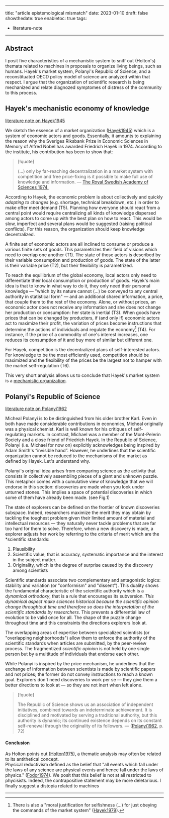 
---
title: "article epistemological mismatch"
date: 2023-01-10
draft: false
showthedate: true
enabletoc: true
tags:
- literature-note
---


## **Abstract**

I posit five characteristics of a mechanistic system to sniff out (Holton's) themata related to machines in proposals to organize living beings, such as humans. 
Hayek's market system, Polanyi's Republic of Science, and a reconstituated OECD policy model of science are analyzed within that respect. 
I argue that the organization of scientific research is being mechanized and relate diagnozed symptomes of distress of the community to this process. 


## Hayek's mechanistic economy of knowledge 

[literature note on Hayek1945](note/literature%20note%20on%20Hayek1945.md)

We sketch the essence of a market organization ([Hayek1945](reference/Hayek1945.md)) which is a system of economic actors and goods. Essentially, it amounts to explaining the reason why the Sveriges Riksbank Prize in Economic Sciences in Memory of Alfred Nobel has awarded Friedrich Hayek in 1974. According to the institute, his contribution has been to show that:

>[!quote]
>
>(...) only by far-reaching decentralization in a market system with competition and free price-fixing is it possible to make full use of knowledge and information. — [The Royal Swedish Academy of Sciences 1974.](https://www.nobelprize.org/prizes/economic-sciences/1974/press-release/)

According to Hayek, the economic problem is about collectively and quickly _adapting to changes_ (e.g. shortage, technical breakdown, etc.) in order to make offer meet demand (T5). Planning how everyone should react from a central point would require centralizing all kinds of knowledge dispersed among actors to come up with the best plan on how to react. This would be slow, imperfect and several plans would be suggested (raising political conflicts). For this reason, the organization should keep knowledge decentralized. 

A finite set of economic actors are all inclined to consume or produce a various finite sets of goods. This parametrizes their field of visions which need to overlap one another (T1). The state of those actors is described by their variable consumption and production of goods. The state of the latter is their variable price (T2), but their flexibility is parametrized.

To reach the equilibrium of the global economy, local actors only need to differentiate their local consumption or production of goods. Hayek's main idea is that to know in what way to do it, they only need their personal knowledge — "which by its nature cannot (...) be conveyed to any central authority in statistical form" — and an additional shared information, a price, that couple them to the rest of the economy. Alone, or without prices, an economic actor does not receive any information and she does not change her production or consumption: her state is inertial (T3). When goods have prices that can be changed by producters, if (and only if) economic actors act to maximize their profit, the variation of prices become instructions that determine the actions of individuals and regulate the economy[^1] (T4). For instance, if the price of a commodity of one's interest increases, one reduces its consumption of it and buy more of similar but different one. 

For Hayek, competition is the decentralized plans of self-interested actors. For knowledge to be the most efficiently used, competition should be maximized and the flexibility of the prices be the largest not to hamper with the market self-regulation (T6). 

This very short analysis allows us to conclude that Hayek's market system is a [mechanistic organization](concept/mechanistic%20organization.md). 

## Polanyi's Republic of Science

[literature note on Polanyi1962](note/literature%20note%20on%20Polanyi1962.md)

Micheal Polanyi is to be distinguished from his older brother Karl. Even in both have made considerable contributions in economics, Micheal originally was a physical chemist. Karl is well known for his critiques of self-regulating markets. In contrast, Michael was a member of the Mont-Pelerin Society and a close friend of Friedrich Hayek. In the Republic of Science, Polanyi (i.e. Michael for now on) explicitly acknowledges being inspired by Adam Smith's “invisible hand”. However, he underlines that the scientific organization cannot be reduced to the mechanisms of the market as defined by Hayek. Let's understand why. 

Polanyi's original idea arises from comparing science as the activity that consists in collectively assembling pieces of a giant and unknown puzzle. This metaphor comes with a cumulative view of knowledge that we will endorse in this section: discoveries are made when you look under unturned stones. This implies a space of potential discoveries in which some of them have already been made. (see Fig.1) 

The state of explorers can be defined on the frontier of known discoveries subspace. Indeed, researchers maximize the merit they may obtain by tackling the toughest problem given their limited amount of material and intellectual resources — they naturally never tackle problems that are far too hard for them to solve. Therefore, when a new discovery is made, a explorer adjusts her work by referring to the criteria of merit which are the *scientific standards:

1. Plausibility
2. Scientific value, that is accuracy, systematic importance and the interest in the subject matter.
3. Originality, which is the degree of surprise caused by the discovery among scientists

Scientific standards associate two complementary and antagonistic logics: stability and variation (or "conformism" and "dissent"). This duality shows the fundamental characteristic of the scientific authority which is a *dynamical orthodoxy*, that is a rule that encourages its subversion. *This dynamical aspect make sciences historical because the scientific opinion change throughtout time and therefore so does the interpretation of the scientific standards by researchers*. This prevents a differential law of evolution to be valid once for all. The shape of the puzzle change throughout time and this constraints the directions explorers look at. 

The overlapping areas of expertise between specialized scientists (or "overlapping neighborhoods") allow them to enforce the authority of the scientific standards when articles are submitted, by the peer-review process. The fragmentized _scientific opinion_ is not held by one single person but by a multitude of individuals that endorse each other. 

While Polanyi is inspired by the price mechanism, he underlines that the exchange of information between scientists is made by scientific papers and not prices; the former do not convey instructions to reach a known goal. Explorers don't need discoveries to work per se — they give them a better directions to look at — so they are not inert when left alone. 


> [!quote] 
>
>The Republic of Science shows us an association of independent initiatives, combined towards an indeterminate achievement. It is disciplined and motivated by serving a traditional authority, but this authority is dynamic; its continued existence depends on its constant self-renewal through the originality of its followers. —  ([Polanyi1962](reference/Polanyi1962.md), p. 72)  
 

#### Conclusion
As Holton points out ([Holton1975](reference/Holton1975.md)), a thematic analysis may often be related to its antithetical concept.   
Physical reductivism defined as the belief that "all events which fall under the laws of any science are physical events and hence fall under the laws of physics." ([Fodor1974](reference/Fodor1974.md)). 
We posit that this belief is not at all restricted to phycisists. Indeed, the contrapositive statement may be more deletarious. 
I finally suggest a distopia related to machines







--------
[^1]: There is also a "moral justification for selfishness (...) for just obeying the commands of the market system" ([Hayek1979](reference/Hayek1979.md)). 